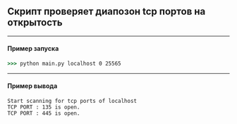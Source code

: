 ## Скрипт проверяет диапозон tcp портов на открытость
___
#### Пример запуска
```cmd
>>> python main.py localhost 0 25565
```
___
#### Пример вывода
```
Start scanning for tcp ports of localhost
TCP PORT : 135 is open.
TCP PORT : 445 is open.
```
